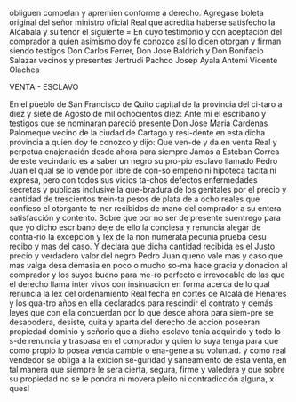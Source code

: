 obliguen compelan y apremien conforme a derecho. Agregase boleta original del señor ministro oficial Real que acredita haberse satisfecho la Alcabala y su tenor el siguiente = En cuyo testimonio y con aceptación del comprador a quien asimismo doy fe conozco así lo dicen otorgan y firman siendo testigos Don Carlos Ferrer, Don Jose Baldrich y Don Bonifacio Salazar vecinos y presentes Jertrudi Pachco Josep Ayala Antemi Vicente Olachea

VENTA - ESCLAVO

En el pueblo de San Francisco de Quito capital de la provincia del ci-taro a diez y siete de Agosto de mil ochocientos diez: Ante mi el escribano y testigos que se nominaran pareció presente Don Jose Maria Cardenas Palomeque vecino de la ciudad de Cartago y resi-dente en esta dicha provincia a quien doy fe conozco y dijo: Que ven-de y da en venta Real y perpetua enajenación desde ahora para siempre Jamas a Esteban Correa de este vecindario es a saber un negro su pro-pio esclavo llamado Pedro Juan el qual se lo vende por libre de con-so empeño ni hipoteca tacita ni expresa, pero con todos sus vicios ta-chos defectos enfermedades secretas y publicas inclusive la que-bradura de los genitales por el precio y cantidad de trescientos trein-ta pesos de plata de a ocho reales que confieso el otorgante te-ner recibidos de mano del comprador a su entera satisfacción y contento. Sobre que por no ser de presente suentrego para que yo dicho escribano deje de ello la conciesa y renuncia alegar de contra-rio la excepcion y lex de la non numerata pecunia prueba desu recibo y mas del caso. Y declara que dicha cantidad recibida es el Justo precio y verdadero valor del negro Pedro Juan queno vale mas y caso que mas valga desa demasia en poco o mucho so-ma hace gracia y donacion al comprador y los suyos bueno para me-ro perfecto e irrevocable de las que el derecho llama inter vivos con insinuacion en forma acerca de lo qual renuncia la lex del ordenamiento Real fecha en cortes de Alcalá de Henares y los qua-tro años en ella declarados para rescindir el contrato y demás leyes que con ella concuerdan por lo que desde ahora para siem-pre se desapodera, desiste, quita y aparta del derecho de accion poseeran propiedad dominio y señorío que a dicho esclavo tenía adquirido y todo lo s-de renuncia y traspasa en el comprador y quien lo suya tenga para que como propio lo posea venda cambie o ena-gene a su voluntad. y como real vendedor se obliga a la exicion se-guridad y saneamiento de esta venta, en tal manera que siempre le sera cierta, segura, firme y valedera y que sobre su propiedad no se le pondra ni movera pleito ni contradicción alguna, x quesl